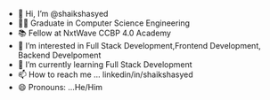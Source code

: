 - 👋 Hi, I’m @shaikshasyed
- 🧑‍🎓 Graduate in Computer Science Engineering
- 📚 Fellow at NxtWave CCBP 4.0 Academy
- 👀 I’m interested in Full Stack Development,Frontend Development, Backend Develpoment
- 🌱 I’m currently learning Full Stack Development
- 📫 How to reach me ... linkedin/in/shaikshasyed
- 😄 Pronouns: ...He/Him

<!---
shaikshasyed/shaikshasyed is a ✨ special ✨ repository because its `README.md` (this file) appears on your GitHub profile.
You can click the Preview link to take a look at your changes.
--->
